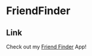 # FriendFinder

## Link
Check out my [Friend Finder](https://mysterious-citadel-42272.herokuapp.com/survey.html) App!
